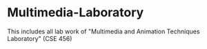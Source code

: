 # Multimedia-Laboratory
This includes all lab work of "Multimedia and Animation Techniques Laboratory" (CSE 456)
